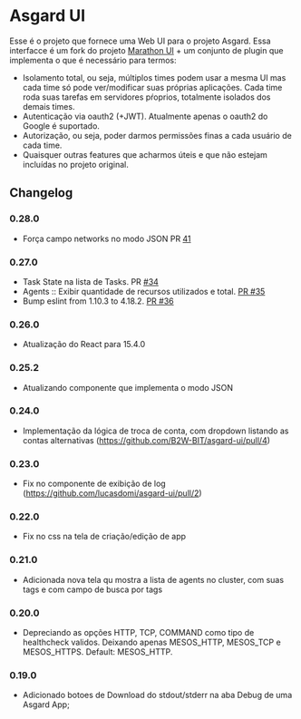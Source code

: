 # Asgard UI

Esse é o projeto que fornece uma Web UI para o projeto Asgard. Essa interfacce é um fork do projeto [Marathon UI](https://github.com/mesosphere/marathon-ui) + um conjunto de plugin
que implementa o que é necessário para termos:

* Isolamento total, ou seja, múltiplos times podem usar a mesma UI mas cada time só pode ver/modificar suas próprias aplicações. Cada time roda suas tarefas em servidores pŕoprios, totalmente isolados dos demais times.
* Autenticação via oauth2 (+JWT). Atualmente apenas o oauth2 do Google é suportado.
* Autorização, ou seja, poder darmos permissões finas a cada usuário de cada time.
* Quaisquer outras features que acharmos úteis e que não estejam incluídas no projeto original.

## Changelog


### 0.28.0

 * Força campo networks no modo JSON PR [41](https://github.com/b2wdigital/asgard-ui/pull/41)

### 0.27.0
 * Task State na lista de Tasks. PR [#34](https://github.com/b2wdigital/asgard-ui/pull/34)
 * Agents :: Exibir quantidade de recursos utilizados e total. [PR #35](https://github.com/b2wdigital/asgard-ui/pull/35)
 * Bump eslint from 1.10.3 to 4.18.2. [PR #36](https://github.com/b2wdigital/asgard-ui/pull/36)

### 0.26.0
 * Atualização do React para 15.4.0

### 0.25.2
 * Atualizando componente que implementa o modo JSON

### 0.24.0
 * Implementação da lógica de troca de conta, com dropdown listando as contas alternativas (https://github.com/B2W-BIT/asgard-ui/pull/4)

### 0.23.0
 * Fix no componente de exibição de log (https://github.com/lucasdomi/asgard-ui/pull/2)

### 0.22.0
 * Fix no css na tela de criação/edição de app

### 0.21.0
 * Adicionada nova tela qu mostra a lista de agents no cluster, com suas tags e com campo de busca por tags

### 0.20.0
 * Depreciando as opções HTTP, TCP, COMMAND como tipo de healthcheck validos. Deixando apenas MESOS_HTTP, MESOS_TCP e MESOS_HTTPS. Default: MESOS_HTTP.

### 0.19.0

 * Adicionado botoes de Download do stdout/stderr na aba Debug de uma Asgard App;
